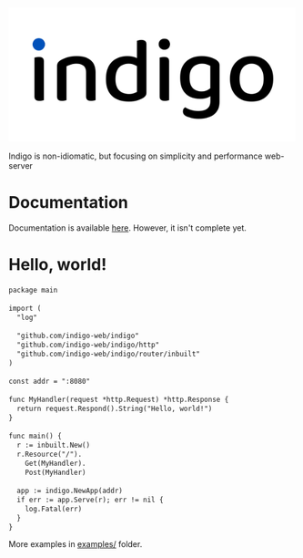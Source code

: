 <img src="indigo.svg" alt="This is just a logo" title="What are you looking for?"/>

Indigo is non-idiomatic, but focusing on simplicity and performance web-server

# Documentation

Documentation is available [here](https://floordiv.gitbook.io/indigo/). However, it isn't complete yet.

# Hello, world!

```golang
package main

import (
  "log"
  
  "github.com/indigo-web/indigo"
  "github.com/indigo-web/indigo/http"
  "github.com/indigo-web/indigo/router/inbuilt"
)

const addr = ":8080"

func MyHandler(request *http.Request) *http.Response {
  return request.Respond().String("Hello, world!")
}

func main() {
  r := inbuilt.New()
  r.Resource("/").
    Get(MyHandler).
    Post(MyHandler)

  app := indigo.NewApp(addr)
  if err := app.Serve(r); err != nil {
    log.Fatal(err)
  }
}
```

More examples in [examples/](https://github.com/indigo-web/indigo/tree/master/examples) folder.
